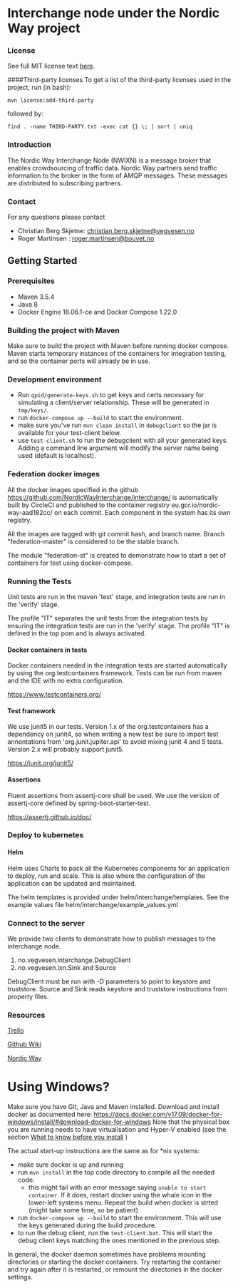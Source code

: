 Interchange node under the Nordic Way project
====

### License
See full MIT license text [here](license.md).

####Third-party licenses
To get a list of the third-party licenses used in the project, run (in bash):
```
mvn license:add-third-party
```

followed by:
```
find . -name THIRD-PARTY.txt -exec cat {} \; | sort | uniq 
``` 

### Introduction
The Nordic Way Interchange Node (NWIXN) is a message broker that
enables crowdsourcing of traffic data. Nordic Way partners send traffic information
to the broker in the form of AMQP messages. These messages are distributed to subscribing partners.

### Contact
For any questions please contact
* Christian Berg Skjetne: christian.berg.skjetne@vegvesen.no
* Roger Martinsen : roger.martinsen@bouvet.no

## Getting Started

### Prerequisites
* Maven 3.5.4
* Java 8
* Docker Engine 18.06.1-ce and Docker Compose 1.22.0

### Building the project with Maven
Make sure to build the project with Maven before running docker compose.
Maven starts temporary instances of the containers for integration
testing, and so the container ports will already be in use.

### Development environment
- Run `qpid/generate-keys.sh` to get keys and certs necessary for simulating a
  client/server relationship. These will be generated in `tmp/keys/`.
- run `docker-compose up --build` to start the environment.
- make sure you've run `mvn clean install` in `debugclient` so the jar is available for your test-client below.
- use `test-client.sh` to run the debugclient with all your generated keys.
  Adding a command line argument will modify the server name being used (default
  is localhost).

### Federation docker images
All the docker images specified in the github https://github.com/NordicWayInterchange/interchange/ 
is automatically built by CircleCI and published to the container registry eu.gcr.io/nordic-way-aad182cc/ on 
each commit. Each component in the system has its own registry.

All the images are tagged with git commit hash, and branch name. Branch "federation-master" is considered to be the stable branch.

The module "federation-st" is created to demonstrate how to start a set of containers for test using docker-compose.  

### Running the Tests
Unit tests are run in the maven 'test' stage, and integration tests are run in the 'verify' stage.

The profile "IT" separates the unit tests from the integration tests by ensuring the integration tests are run in the 'verify' stage. 
The profile "IT" is defined in the top pom and is always activated.

#### Docker containers in tests
Docker containers needed in the integration tests are started automatically by using the org.testcontainers framework.
Tests can be run from maven and the IDE with no extra configuration.

https://www.testcontainers.org/

#### Test framework
We use junit5 in our tests.
Version 1.x of the org.testcontainers has a dependency on junit4, so when writing a new test be sure to import test annontations from 'org.junit.jupiter.api' to avoid mixing junit 4 and 5 tests.
Version 2.x will probably support junit5.
 
https://junit.org/junit5/

#### Assertions
Fluent assertions from assertj-core shall be used. We use the version of assertj-core defined by spring-boot-starter-test.

https://assertj.github.io/doc/


### Deploy to kubernetes 
#### Helm
Helm uses Charts to pack all the Kubernetes components for an application to deploy, run and scale. This is also where the configuration of the application can be updated and maintained.

The helm templates is provided under helm/interchange/templates. 
See the example values file helm/interchange/example_values.yml

### Connect to the server
We provide two clients to demonstrate how to publish messages to the interchange node.

1) no.vegvesen.interchange.DebugClient
2) no.vegvesen.ixn.Sink and Source

DebugClient must be run with -D parameters to point to keystore and truststore.
Source and Sink reads keystore and truststore instructions from property files.  

### Resources
[Trello](https://trello.com/b/MXlcCmye/interchange)

[Github Wiki](https://github.com/NordicWayInterchange/interchange/wiki)

[Nordic Way](http://vejdirektoratet.dk/EN/roadsector/Nordicway/Pages/Default.aspx)


# Using Windows?

Make sure you have Git, Java and Maven installed.
Download and install docker as documented here: https://docs.docker.com/v17.09/docker-for-windows/install/#download-docker-for-windows
Note that the physical box you are running needs to have virtualisation and Hyper-V enabled (see the section [What to know before you install](https://docs.docker.com/v17.09/docker-for-windows/install/#what-to-know-before-you-install) )

The actual start-up instructions are the same as for *nix systems:
- make sure docker is up and running
- run `mvn install` in the top code directory to compile all the needed code.
  - this might fail with an error message saying `unable to start container`. If it does, restart docker using the whale icon in the lower-left systems menu. Repeat the build when docker is strted (might take some time, so be patient)   
- run `docker-compose up --build` to start the environment. This will use the keys generated during the build procedure.
- to run the debug client, run the `test-client.bat`. This will start the debug client keys matching the ones mentioned in the previous step. 

In general, the docker daemon sometimes have problems mounting directories or starting the docker containers. Try restarting the container and try again after it is restarted, 
or remount the directories in the docker settings.


